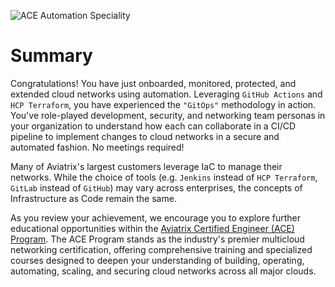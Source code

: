 ![ACE Automation Speciality](images/ace-automation-banner.png)

# Summary

Congratulations! You have just onboarded, monitored, protected, and extended cloud networks using automation. Leveraging `GitHub Actions` and `HCP Terraform`, you have experienced the `"GitOps"` methodology in action. You've role-played development, security, and networking team personas in your organization to understand how each can collaborate in a CI/CD pipeline to implement changes to cloud networks in a secure and automated fashion. No meetings required!

Many of Aviatrix's largest customers leverage IaC to manage their networks. While the choice of tools (e.g. `Jenkins` instead of `HCP Terraform`, `GitLab` instead of `GitHub`) may vary across enterprises, the concepts of Infrastructure as Code remain the same.

As you review your achievement, we encourage you to explore further educational opportunities within the [Aviatrix Certified Engineer (ACE) Program](https://aviatrix.com/ace/). The ACE Program stands as the industry's premier multicloud networking certification, offering comprehensive training and specialized courses designed to deepen your understanding of building, operating, automating, scaling, and securing cloud networks across all major clouds.
